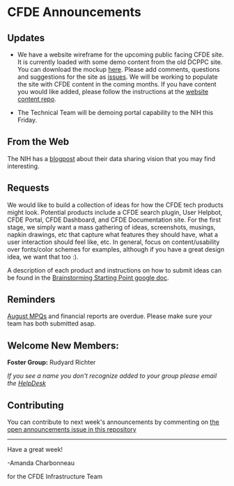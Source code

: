 # CFDE Announcements

## Updates

- We have a website wireframe for the upcoming public facing CFDE site. It is currently loaded with some demo content from the old DCPPC site. You can download the mockup [here](https://github.com/nih-cfde/public-website-mockups). Please add comments, questions and suggestions for the site as [issues](https://github.com/nih-cfde/public-website-mockups/issues). We will be working to populate the site with CFDE content in the coming months. If you have content you would like added, please follow the instructions at the [website content repo](https://github.com/nih-cfde/public-website-content). 

- The Technical Team will be demoing portal capability to the NIH this Friday. 

## From the Web

The NIH has a [blogpost](http://nlmdirector.nlm.nih.gov/2019/09/18/enhancing-data-sharing-one-dataset-at-a-time) about their data sharing vision that you may find interesting.

## Requests

We would like to build a collection of ideas for how the CFDE tech products might look. Potential products include a CFDE search plugin, User Helpbot, CFDE Portal, CFDE Dashboard, and CFDE Documentation site. For the first stage, we simply want a mass gathering of ideas, screenshots, musings, napkin drawings, etc that capture what features they should have, what a user interaction should feel like, etc. In general, focus on content/usability over fonts/color schemes for examples, although if you have a great design idea, we want that too :).

A description of each product and instructions on how to submit ideas can be found in the [Brainstorming Starting Point google doc](https://docs.google.com/document/d/1o-l-zFDbOw-hVeTizRwrQY1zi54trMlskApEv1Vt9h8/edit).

## Reminders

[August MPQs](https://forms.gle/YE85EYqRRDgRDkp27) and financial reports are overdue. Please make sure your team has both submitted asap.

## Welcome New Members:

**Foster Group:** Rudyard Richter   

*If you see a name you don't recognize added to your group please email the [HelpDesk](mailto:autohelp+int+851+6545985337373134556@CFDE.groups.io )*

## Contributing

You can contribute to next week's announcements by commenting on [the open
announcements issue in this repository](https://github.com/nih-cfde/announcements/issues?utf8=%E2%9C%93&q=is%3Aissue+is%3Aopen+Announcements)

---

Have a great week!

-Amanda Charbonneau

for the CFDE Infrastructure Team
